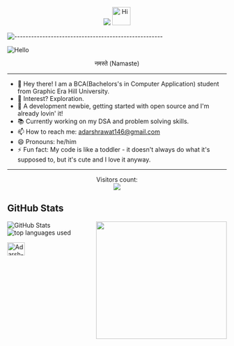 <p align="center">
  <img src="https://readme-typing-svg.herokuapp.com?color=ec9783&size=30&center=true&vCenter=true&width=550&height=70&lines=Hello+World+👋🏻+I'm+Adarsh;+Open+Source+Enthusiast+☀;Full+Stack+Developer+💻;"> <img src="https://emojis.slackmojis.com/emojis/images/1588866973/8934/hellokittydance.gif?1588866973" alt="Hi" width="42" />
</p>

![-----------------------------------------------------](https://user-images.githubusercontent.com/100958893/224763817-fbf658c1-cace-42dd-8fad-b30f108a5b39.png)


![Hello](https://user-images.githubusercontent.com/100958893/224530192-c36d0487-48c1-41a9-8b25-5404693bae83.gif)

<p align="center">
  नमस्ते (Namaste)

</p>

---
- 👋 Hey there! I am a BCA(Bachelors's in Computer Application) student from Graphic Era Hill University.
- 👀 Interest? Exploration.
- 🌱 A development newbie, getting started with open source and I'm already lovin' it!
- 📚 Currently working on my DSA and problem solving skills.
- 📫 How to reach me: adarshrawat146@gmail.com
- 😄 Pronouns: he/him
- ⚡ Fun fact: My code is like a toddler - it doesn't always do what it's supposed to, but it's cute and I love it anyway.
---
<p align="center"> 
  Visitors count:<br>
  <img src="https://profile-counter.glitch.me/AdarshRawat1/count.svg" />
</p>

<h2>GitHub Stats</h2>
<p><img src="https://github-readme-stats.vercel.app/api?username=AdarshRawat1&show_icons=true&count_private=true&theme=radical" alt="GitHub Stats"> 
<img align='right' src="https://media.giphy.com/media/u5BzptR1OTZ04/giphy.gif" width="300" height="270" />
  
<img src ="https://github-readme-stats.vercel.app/api/top-langs/?username=AdarshRawat1&layout=compact&theme=radicalPAT_1 " alt="top languages used">

</p>


<a href="https://www.linkedin.com/in/adarsh-rawat/" target="_blank"><img align="center" src="https://user-images.githubusercontent.com/100958893/224526698-3244620f-05d3-489a-9318-f4b1fec4d8ea.svg" alt="Adarsh-Rawat" height="30" width="40" /></a>

<!---
Adarshrawat1/AdashRawat1 is a ✨ special ✨ repository because its `README.md` (this file) appears on your GitHub profile.
You can click the Preview link to take a look at your changes.


<a href="https://instagram.com/" target="_blank"><img align="center" src="https://raw.githubusercontent.com/rahuldkjain/github-profile-readme-generator/master/src/images/icons/Social/instagram.svg" alt="AdarshRawat" height="30" width="40" /></a>
--->
